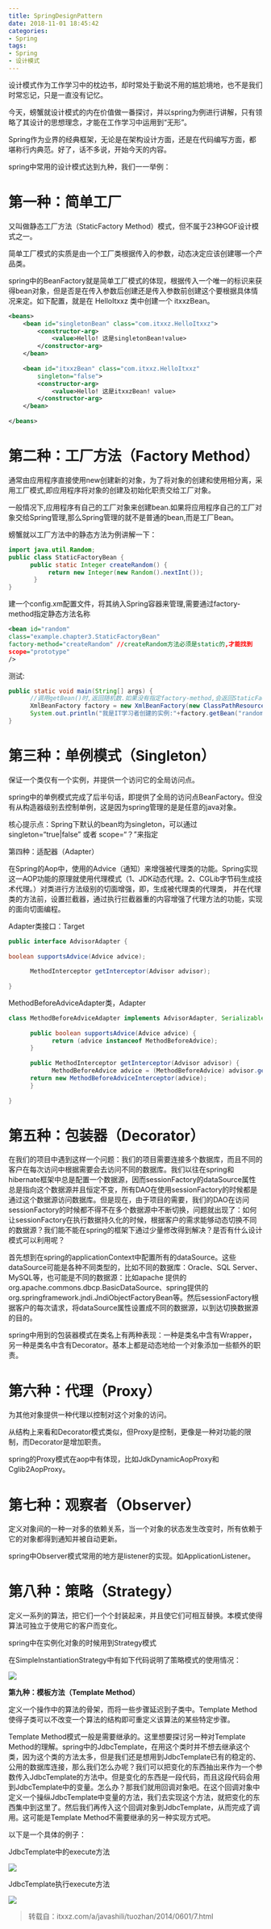 ```yaml
---
title: SpringDesignPattern
date: 2018-11-01 18:45:42
categories: 
- Spring
tags:
- Spring
- 设计模式
---
```




设计模式作为工作学习中的枕边书，却时常处于勤说不用的尴尬境地，也不是我们时常忘记，只是一直没有记忆。



今天，螃蟹就设计模式的内在价值做一番探讨，并以spring为例进行讲解，只有领略了其设计的思想理念，才能在工作学习中运用到“无形”。



Spring作为业界的经典框架，无论是在架构设计方面，还是在代码编写方面，都堪称行内典范。好了，话不多说，开始今天的内容。



spring中常用的设计模式达到九种，我们一一举例：



# 第一种：简单工厂



又叫做静态工厂方法（StaticFactory Method）模式，但不属于23种GOF设计模式之一。 



简单工厂模式的实质是由一个工厂类根据传入的参数，动态决定应该创建哪一个产品类。 



spring中的BeanFactory就是简单工厂模式的体现，根据传入一个唯一的标识来获得bean对象，但是否是在传入参数后创建还是传入参数前创建这个要根据具体情况来定。如下配置，就是在 HelloItxxz 类中创建一个 itxxzBean。



```xml
<beans>
    <bean id="singletonBean" class="com.itxxz.HelloItxxz">
        <constructor-arg>
            <value>Hello! 这是singletonBean!value>
        </constructor-arg>
    </bean>
 
    <bean id="itxxzBean" class="com.itxxz.HelloItxxz"
        singleton="false">
        <constructor-arg>
            <value>Hello! 这是itxxzBean! value>
        </constructor-arg>
    </bean>
 
</beans>
```



# 第二种：工厂方法（Factory Method）



通常由应用程序直接使用new创建新的对象，为了将对象的创建和使用相分离，采用工厂模式,即应用程序将对象的创建及初始化职责交给工厂对象。



一般情况下,应用程序有自己的工厂对象来创建bean.如果将应用程序自己的工厂对象交给Spring管理,那么Spring管理的就不是普通的bean,而是工厂Bean。



螃蟹就以工厂方法中的静态方法为例讲解一下：



```java
import java.util.Random;
public class StaticFactoryBean {
      public static Integer createRandom() {
           return new Integer(new Random().nextInt());
       }
}
```



建一个config.xm配置文件，将其纳入Spring容器来管理,需要通过factory-method指定静态方法名称



```xml
<bean id="random"
class="example.chapter3.StaticFactoryBean"
factory-method="createRandom" //createRandom方法必须是static的,才能找到
scope="prototype"
/>
```



测试:



```java
public static void main(String[] args) {
      //调用getBean()时,返回随机数.如果没有指定factory-method,会返回StaticFactoryBean的实例,即返回工厂Bean的实例
      XmlBeanFactory factory = new XmlBeanFactory(new ClassPathResource("config.xml"));
      System.out.println("我是IT学习者创建的实例:"+factory.getBean("random").toString());
}
```



# 第三种：单例模式（Singleton）



保证一个类仅有一个实例，并提供一个访问它的全局访问点。

 

spring中的单例模式完成了后半句话，即提供了全局的访问点BeanFactory。但没有从构造器级别去控制单例，这是因为spring管理的是是任意的java对象。 



核心提示点：Spring下默认的bean均为singleton，可以通过singleton=“true|false” 或者 scope=“？”来指定



第四种：适配器（Adapter）



在Spring的Aop中，使用的Advice（通知）来增强被代理类的功能。Spring实现这一AOP功能的原理就使用代理模式（1、JDK动态代理。2、CGLib字节码生成技术代理。）对类进行方法级别的切面增强，即，生成被代理类的代理类， 并在代理类的方法前，设置拦截器，通过执行拦截器重的内容增强了代理方法的功能，实现的面向切面编程。



Adapter类接口：Target



```java
public interface AdvisorAdapter {
 
boolean supportsAdvice(Advice advice);
 
      MethodInterceptor getInterceptor(Advisor advisor);
 
}
```



MethodBeforeAdviceAdapter类，Adapter



```java
class MethodBeforeAdviceAdapter implements AdvisorAdapter, Serializable {
 
      public boolean supportsAdvice(Advice advice) {
            return (advice instanceof MethodBeforeAdvice);
      }
 
      public MethodInterceptor getInterceptor(Advisor advisor) {
            MethodBeforeAdvice advice = (MethodBeforeAdvice) advisor.getAdvice();
      return new MethodBeforeAdviceInterceptor(advice);
      }
 
}
```



# 第五种：包装器（Decorator）



在我们的项目中遇到这样一个问题：我们的项目需要连接多个数据库，而且不同的客户在每次访问中根据需要会去访问不同的数据库。我们以往在spring和hibernate框架中总是配置一个数据源，因而sessionFactory的dataSource属性总是指向这个数据源并且恒定不变，所有DAO在使用sessionFactory的时候都是通过这个数据源访问数据库。但是现在，由于项目的需要，我们的DAO在访问sessionFactory的时候都不得不在多个数据源中不断切换，问题就出现了：如何让sessionFactory在执行数据持久化的时候，根据客户的需求能够动态切换不同的数据源？我们能不能在spring的框架下通过少量修改得到解决？是否有什么设计模式可以利用呢？ 



首先想到在spring的applicationContext中配置所有的dataSource。这些dataSource可能是各种不同类型的，比如不同的数据库：Oracle、SQL Server、MySQL等，也可能是不同的数据源：比如apache 提供的org.apache.commons.dbcp.BasicDataSource、spring提供的org.springframework.jndi.JndiObjectFactoryBean等。然后sessionFactory根据客户的每次请求，将dataSource属性设置成不同的数据源，以到达切换数据源的目的。



spring中用到的包装器模式在类名上有两种表现：一种是类名中含有Wrapper，另一种是类名中含有Decorator。基本上都是动态地给一个对象添加一些额外的职责。 



# 第六种：代理（Proxy）



为其他对象提供一种代理以控制对这个对象的访问。 



从结构上来看和Decorator模式类似，但Proxy是控制，更像是一种对功能的限制，而Decorator是增加职责。 



spring的Proxy模式在aop中有体现，比如JdkDynamicAopProxy和Cglib2AopProxy。 



# 第七种：观察者（Observer）



定义对象间的一种一对多的依赖关系，当一个对象的状态发生改变时，所有依赖于它的对象都得到通知并被自动更新。



spring中Observer模式常用的地方是listener的实现。如ApplicationListener。 



# 第八种：策略（Strategy）



定义一系列的算法，把它们一个个封装起来，并且使它们可相互替换。本模式使得算法可独立于使用它的客户而变化。 



spring中在实例化对象的时候用到Strategy模式



在SimpleInstantiationStrategy中有如下代码说明了策略模式的使用情况： 



![](http://ww1.sinaimg.cn/large/007P9bxgly1g3jajspakaj30hu08hgpg.jpg)



**第九种：模板方法（Template Method）**



定义一个操作中的算法的骨架，而将一些步骤延迟到子类中。Template Method使得子类可以不改变一个算法的结构即可重定义该算法的某些特定步骤。



Template Method模式一般是需要继承的。这里想要探讨另一种对Template Method的理解。spring中的JdbcTemplate，在用这个类时并不想去继承这个类，因为这个类的方法太多，但是我们还是想用到JdbcTemplate已有的稳定的、公用的数据库连接，那么我们怎么办呢？我们可以把变化的东西抽出来作为一个参数传入JdbcTemplate的方法中。但是变化的东西是一段代码，而且这段代码会用到JdbcTemplate中的变量。怎么办？那我们就用回调对象吧。在这个回调对象中定义一个操纵JdbcTemplate中变量的方法，我们去实现这个方法，就把变化的东西集中到这里了。然后我们再传入这个回调对象到JdbcTemplate，从而完成了调用。这可能是Template Method不需要继承的另一种实现方式吧。 



以下是一个具体的例子： 



JdbcTemplate中的execute方法 



![](http://ww1.sinaimg.cn/large/007P9bxgly1g3jakebhlvj30ml0d2jyf.jpg)



JdbcTemplate执行execute方法 



![](http://ww1.sinaimg.cn/large/007P9bxgly1g3jal195enj30mb0e6jwv.jpg)



> 转载自：itxxz.com/a/javashili/tuozhan/2014/0601/7.html
